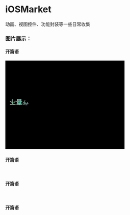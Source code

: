 # iOSMarket
动画、视图控件、功能封装等一些日常收集

<h3>图片展示：</h3>

<p>
<h4>开篇语</h4>
<img src='./images/开篇语.gif'></img>
</p>

<p>
<h4>开篇语</h4>
<img src=''></img>
</p>

<p>
<h4>开篇语</h4>
<img src=''></img>
</p>

<p>
<h4>开篇语</h4>
<img src=''></img>
</p>
